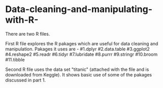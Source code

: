 # Data-cleaning-and-manipulating-with-R-

There are two R files. 

First R file explores the R pakages which are useful for data cleaning and manipulation. Pakages it uses are -
#1.dplyr #2.data.table #3.ggplot2 #4.reshape2 #5.readr #6.tidyr #7.lubridate #8.purrr #9.stringr #10.broom #11.tibble

Second R file uses the data set "titanic" (attached with the file and is downloaded from Keggle). It shows basic use of some of the 
pakages discussed in part 1. 


